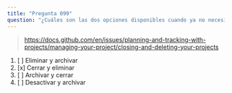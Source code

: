 ```yaml
---
title: "Pregunta 099"
question: "¿Cuáles son las dos opciones disponibles cuando ya no necesitas usar un Proyecto?"
---
```



> https://docs.github.com/en/issues/planning-and-tracking-with-projects/managing-your-project/closing-and-deleting-your-projects
1. [ ] Eliminar y archivar 
1. [x] Cerrar y eliminar
1. [ ] Archivar y cerrar
1. [ ] Desactivar y archivar
